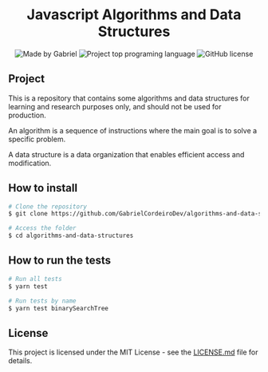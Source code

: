 <h1 align="center">
Javascript Algorithms and Data Structures
</h1>

<p align="center">
  <img alt="Made by Gabriel" src="https://img.shields.io/badge/made%20by-GabrielCordeiro-%20?color=4BB543">
  <img alt="Project top programing language" src="https://img.shields.io/github/languages/top/GabrielCordeiroDev/algorithms-and-data-structures?color=4BB543">
  <img alt="GitHub license" src="https://img.shields.io/github/license/GabrielCordeiroDev/algorithms-and-data-structures?color=4BB543">
</p> 

## Project

This is a repository that contains some algorithms and data structures for learning and research purposes only, and should not be used for production.

An algorithm is a sequence of instructions where the main goal is to solve a specific problem.

A data structure is a data organization that enables efficient access and modification.

## How to install

```bash
# Clone the repository
$ git clone https://github.com/GabrielCordeiroDev/algorithms-and-data-structures

# Access the folder
$ cd algorithms-and-data-structures
```

## How to run the tests

```bash
# Run all tests
$ yarn test

# Run tests by name
$ yarn test binarySearchTree
```

## License

This project is licensed under the MIT License - see the [LICENSE.md](https://github.com/GabrielCordeiroDev/algorithms-and-data-structures/blob/main/LICENSE) file for details.
